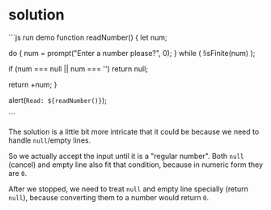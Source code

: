 # solution

\`\`\`js run demo function readNumber\(\) { let num;

do { num = prompt\("Enter a number please?", 0\); } while \( !isFinite\(num\) \);

if \(num === null \|\| num === ''\) return null;

return +num; }

alert\(`Read: ${readNumber()}`\);

\`\`\`

The solution is a little bit more intricate that it could be because we need to handle `null`/empty lines.

So we actually accept the input until it is a "regular number". Both `null` \(cancel\) and empty line also fit that condition, because in numeric form they are `0`.

After we stopped, we need to treat `null` and empty line specially \(return `null`\), because converting them to a number would return `0`.

